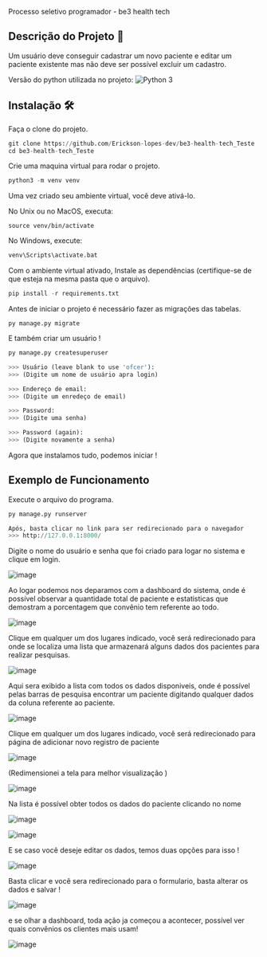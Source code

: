 

 Processo seletivo programador - be3 health tech



## Descrição do Projeto 📄

<p>Um usuário deve conseguir cadastrar um novo paciente e editar um paciente existente mas não deve ser
possível excluir um cadastro.</p>

Versão do python utilizada no projeto: ![Python 3](https://img.shields.io/badge/python-3.8-blue.svg)



## Instalação 🛠️

Faça o clone do projeto.

```python
git clone https://github.com/Erickson-lopes-dev/be3-health-tech_Teste
cd be3-health-tech_Teste
```



Crie uma maquina virtual  para rodar o projeto.

```python
python3 -m venv venv
```

Uma vez criado seu ambiente virtual, você deve ativá-lo.

No Unix ou no MacOS, executa:

```
source venv/bin/activate
```

No Windows, execute:

```python
venv\Scripts\activate.bat
```



Com o ambiente virtual ativado, Instale as dependências (certifique-se de que esteja na mesma pasta que o arquivo).

```python
pip install -r requirements.txt
```



Antes de iniciar o projeto é necessário fazer as migrações das tabelas.

```
py manage.py migrate
```



E também criar um usuário !

```python
py manage.py createsuperuser

>>> Usuário (leave blank to use 'ofcer'):
>>> (Digite um nome de usuário apra login)

>>> Endereço de email:
>>> (Digite um enredeço de email)

>>> Password:
>>> (Digite uma senha)

>>> Password (again):
>>> (Digite novamente a senha)
```

Agora  que instalamos tudo, podemos iniciar !

## Exemplo de Funcionamento

Execute o arquivo do programa.

```python
py manage.py runserver

Após, basta clicar no link para ser redirecionado para o navegador
>>> http://127.0.0.1:8000/
```



Digite o nome do usuário e senha que foi criado para logar no sistema e clique em login.

![image](https://user-images.githubusercontent.com/62525983/120267817-18eec800-c27b-11eb-8db8-4b5ade93c1fe.png)


Ao logar podemos nos deparamos com a dashboard do sistema, onde é possível observar a quantidade total de paciente e estatisticas que demostram a porcentagem que convênio tem referente ao todo.

![image](https://user-images.githubusercontent.com/62525983/120267867-32900f80-c27b-11eb-8bc6-ef73534a5203.png)


Clique em qualquer um dos lugares indicado,  você será redirecionado para onde se localiza uma lista que armazenará alguns dados dos pacientes para realizar pesquisas.

![image](https://user-images.githubusercontent.com/62525983/120267915-48053980-c27b-11eb-81e0-36d0e5df952e.png)



Aqui sera exibido a lista com todos os dados disponiveis, onde é possível pelas barras de pesquisa encontrar um paciente digitando qualquer dados da coluna referente ao paciente.

![image](https://user-images.githubusercontent.com/62525983/120267959-60755400-c27b-11eb-95d2-0a13bd0b86c0.png)


Clique em qualquer um dos lugares indicado,  você será redirecionado para página de adicionar novo registro de paciente

![image](https://user-images.githubusercontent.com/62525983/120268013-75ea7e00-c27b-11eb-9f0e-8c52342647d4.png)

(Redimensionei a tela para melhor visualização )

![image](https://user-images.githubusercontent.com/62525983/120268428-31131700-c27c-11eb-9b1e-5ad51b7bcfc8.png)



Na lista é possível obter todos os dados do paciente clicando no nome

![image](https://user-images.githubusercontent.com/62525983/120268182-c19d2780-c27b-11eb-86ab-713cf40f48f0.png)


![image](https://user-images.githubusercontent.com/62525983/120268231-d5e12480-c27b-11eb-9069-5af0b7252869.png)



E se caso você deseje editar os dados, temos duas opções para isso !

![image](https://user-images.githubusercontent.com/62525983/120268270-e7c2c780-c27b-11eb-87ec-628977a2881d.png)


Basta clicar e você sera redirecionado para o formulario, basta alterar os dados e salvar !

![image](https://user-images.githubusercontent.com/62525983/120268316-f6a97a00-c27b-11eb-8de3-0b430c23fc98.png)


e se olhar a dashboard, toda ação ja começou a acontecer, possível ver quais convênios os clientes mais usam!

![image](https://user-images.githubusercontent.com/62525983/120268352-045eff80-c27c-11eb-9512-641aa92f1053.png)




